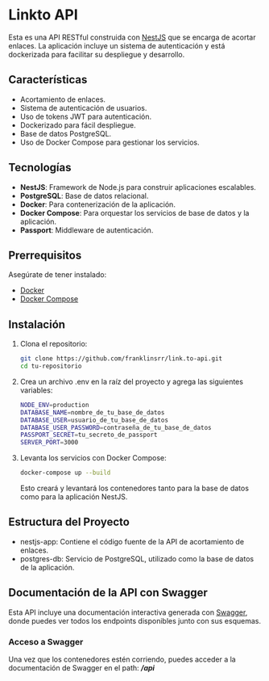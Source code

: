 <!-- prettier-ignore -->
# Linkto API

Esta es una API RESTful construida con [NestJS](https://nestjs.com/) que se encarga de acortar enlaces. La aplicación incluye un sistema de autenticación y está dockerizada para facilitar su despliegue y desarrollo.

## Características

- Acortamiento de enlaces.
- Sistema de autenticación de usuarios.
- Uso de tokens JWT para autenticación.
- Dockerizado para fácil despliegue.
- Base de datos PostgreSQL.
- Uso de Docker Compose para gestionar los servicios.

## Tecnologías

- **NestJS**: Framework de Node.js para construir aplicaciones escalables.
- **PostgreSQL**: Base de datos relacional.
- **Docker**: Para contenerización de la aplicación.
- **Docker Compose**: Para orquestar los servicios de base de datos y la aplicación.
- **Passport**: Middleware de autenticación.

## Prerrequisitos

Asegúrate de tener instalado:

- [Docker](https://www.docker.com/get-started)
- [Docker Compose](https://docs.docker.com/compose/install/)

## Instalación

1. Clona el repositorio:

   ```bash
   git clone https://github.com/franklinsrr/link.to-api.git
   cd tu-repositorio
   ```

2. Crea un archivo .env en la raíz del proyecto y agrega las siguientes variables:

   ```bash
   NODE_ENV=production
   DATABASE_NAME=nombre_de_tu_base_de_datos
   DATABASE_USER=usuario_de_tu_base_de_datos
   DATABASE_USER_PASSWORD=contraseña_de_tu_base_de_datos
   PASSPORT_SECRET=tu_secreto_de_passport
   SERVER_PORT=3000
   ```

3. Levanta los servicios con Docker Compose:
   ```bash
   docker-compose up --build
   ```
   Esto creará y levantará los contenedores tanto para la base de datos como para la aplicación NestJS.

## Estructura del Proyecto

- nestjs-app: Contiene el código fuente de la API de acortamiento de enlaces.
- postgres-db: Servicio de PostgreSQL, utilizado como la base de datos de la aplicación.

## Documentación de la API con Swagger

Esta API incluye una documentación interactiva generada con [Swagger](https://swagger.io/), donde puedes ver todos los endpoints disponibles junto con sus esquemas.

### Acceso a Swagger

Una vez que los contenedores estén corriendo, puedes acceder a la documentación de Swagger en el path: **_/api_**
